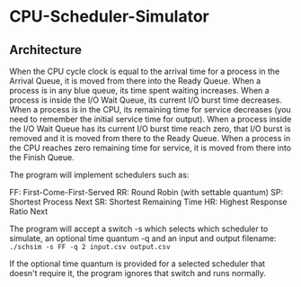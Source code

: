# CPU-Scheduler-Simulator

## Architecture

When the CPU cycle clock is equal to the arrival time for a process in the Arrival Queue, it is moved from there into the Ready Queue. When a process is in any blue queue, its time spent waiting increases. When a process is inside the I/O Wait Queue, its current I/O burst time decreases. When a process is in the CPU, its remaining time for service decreases (you need to remember the initial service time for output). When a process inside the I/O Wait Queue has its current I/O burst time reach zero, that I/O burst is removed and it is moved from there to the Ready Queue. When a process in the CPU reaches zero remaining time for service, it is moved from there into the Finish Queue.

The program will implement schedulers such as:

FF: First-Come-First-Served
RR: Round Robin (with settable quantum)
SP: Shortest Process Next
SR: Shortest Remaining Time
HR: Highest Response Ratio Next

The program will accept a switch -s which selects which scheduler to simulate, an optional time quantum -q and an input and output filename:
```./schsim -s FF -q 2 input.csv output.csv```

If the optional time quantum is provided for a selected scheduler that doesn't require it, the program ignores that switch and runs normally.
